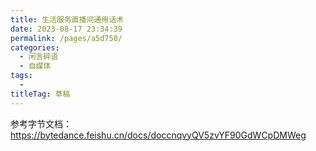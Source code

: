 ```yaml
---
title: 生活服务直播间通用话术
date: 2023-08-17 23:34:39
permalink: /pages/a5d750/
categories: 
  - 闲言碎语
  - 自媒体
tags: 
  - 
titleTag: 草稿
---
```


参考字节文档： https://bytedance.feishu.cn/docs/doccnqvyQV5zvYF90GdWCpDMWeg